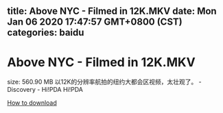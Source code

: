 
title: Above NYC - Filmed in 12K.MKV
date: Mon Jan 06 2020 17:47:57 GMT+0800 (CST)    
categories: baidu
---

# Above NYC - Filmed in 12K.MKV
size: 560.90 MB
 以12K的分辨率航拍的纽约大都会区视频，太壮观了。 - Discovery - Hi!PDA Hi!PDA
 

[How to download](https://bpcam.bemobtrk.com/go/2ceec3aa-1ca2-46d6-b9ff-aaa5c184517c?jno=1785)